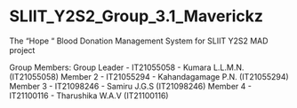 # SLIIT_Y2S2_Group_3.1_Maverickz
The “Hope “ Blood Donation Management System for SLIIT Y2S2 MAD project

Group Members: 
Group Leader - IT21055058 - Kumara L.L.M.N. (IT21055058)
Member 2 - IT21055294 - Kahandagamage P.N. (IT21055294)
Member 3 - IT21098246 - Samiru J.G.S (IT21098246)
Member 4 - IT21100116 - Tharushika W.A.V (IT21100116)
